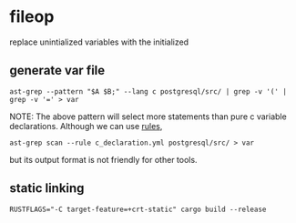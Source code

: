 # fileop

replace unintialized variables with the initialized

## generate var file

```shell
ast-grep --pattern "$A $B;" --lang c postgresql/src/ | grep -v '(' | grep -v '=' > var
```

NOTE: The above pattern will select more statements than pure c variable declarations.
Although we can use [rules](https://ast-grep.github.io/guide/rule-config.html),

```shell
ast-grep scan --rule c_declaration.yml postgresql/src/ > var
```

but its output format is not friendly for other tools.

## static linking

```shell
RUSTFLAGS="-C target-feature=+crt-static" cargo build --release
```
